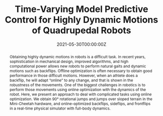 ---
title: 'Time-Varying Model Predictive Control for Highly Dynamic Motions of Quadrupedal Robots'

# Authors
# If you created a profile for a user (e.g. the default `admin` user), write the username (folder name) here
# and it will be replaced with their full name and linked to their profile.
authors:
  - Gabriel Garcia
  - Robert Griffin
  - Jerry Pratt

# Author notes (optional)
#author_notes:
#  - 'Equal contribution'
#  - 'Equal contribution'

date: '2021-05-30T00:00:00Z'
doi: '10.1109/ICRA48506.2021.9561913'

# Schedule page publish date (NOT publication's date).
publishDate: '2017-01-01T00:00:00Z'

# Publication type.
# Accepts a single type but formatted as a YAML list (for Hugo requirements).
# Enter a publication type from the CSL standard.
publication_types: ['paper-conference']

# Publication name and optional abbreviated publication name.
publication: In 2021 IEEE International Conference on Robotics and Automation (ICRA)
#publication_short: In *Humanoids*

abstract: Obtaining highly dynamic motions in robots is a difficult task. In recent years, sophistication in mechanical design, improved algorithms, and high computational power allows new robots to perform natural gaits and dynamic motions such as backflips. Offline optimization is often necessary to obtain good performance in those difficult motions. However, when an athlete does a backflip, he will adapt “online” to any change, and that is shown in the robustness of the movements. One of the biggest challenges in robotics is to perform those movements using online optimization with the dynamics of the robot. Here, we present an approach to deal with complicated tasks using online optimization. We obtain 90° rotational jumps and jumps over sloped terrain in the Mini-Cheetah hardware, and online-optimized backflips, sideflips, and frontflips in a real-time physical simulator with full-body dynamics.

# Summary. An optional shortened abstract.
#summary: Lorem ipsum dolor sit amet, consectetur adipiscing elit. Duis posuere tellus ac convallis placerat. Proin tincidunt magna sed ex sollicitudin condimentum.

tags:
  - Model Predictive Control
  - Convex Optimization
  - Quadrupedal Robots

# Display this page in the Featured widget?
featured: true

# Custom links (uncomment lines below)
# links:
# - name: Custom Link
#   url: http://example.org

#url_pdf: ''
#url_code: 'https://github.com/HugoBlox/hugo-blox-builder'
#url_dataset: 'https://github.com/HugoBlox/hugo-blox-builder'
#url_poster: ''
#url_project: ''
#url_slides: ''
#url_source: 'https://github.com/HugoBlox/hugo-blox-builder'
#url_video: 'https://youtube.com'

# Featured image
# To use, add an image named `featured.jpg/png` to your page's folder.
image:
  caption: 'MIT MiniCheetah'
  focal_point: ''
  preview_only: false

# Associated Projects (optional).
#   Associate this publication with one or more of your projects.
#   Simply enter your project's folder or file name without extension.
#   E.g. `internal-project` references `content/project/internal-project/index.md`.
#   Otherwise, set `projects: []`.
projects: []
#  - example

# Slides (optional).
#   Associate this publication with Markdown slides.
#   Simply enter your slide deck's filename without extension.
#   E.g. `slides: "example"` references `content/slides/example/index.md`.
#   Otherwise, set `slides: ""`.
slides: ""
---